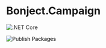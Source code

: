 # Bonject.Campaign

![.NET Core](https://github.com/Hammurabidoug/Bonject.Campaign/workflows/.NET%20Core/badge.svg)

![Publish Packages](https://github.com/Hammurabidoug/Bonject.Campaign/workflows/Publish%20Packages/badge.svg)
